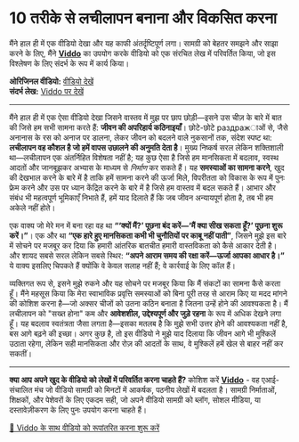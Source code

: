 # 10 तरीके से लचीलापन बनाना और विकसित करना

मैंने हाल ही में एक वीडियो देखा और यह काफी अंतर्दृष्टिपूर्ण लगा। सामग्री को बेहतर समझने और साझा करने के लिए, मैंने **[Viddo](https://viddo.pro/)** का उपयोग करके वीडियो को एक संरचित लेख में परिवर्तित किया, जो इस विश्लेषण के लिए संदर्भ के रूप में कार्य किया।

**ओरिजिनल वीडियो:** [वीडियो देखें](https://www.youtube.com/watch?v=VNCL1glwyOI)  
**संदर्भ लेख:** [Viddo पर देखें](https://viddo.pro/zh/video-result/7522369d-f7b2-4c3c-9bd4-1600fa86ee33)

---

मैंने हाल ही में एक ऐसा वीडियो देखा जिसने वास्तव में मुझ पर छाप छोड़ी—इसने उस चीज़ के बारे में बात की जिसे हम सभी सामना करते हैं: **जीवन की अपरिहार्य कठिनाइयाँ**। छोटे-छोटे раздражाओं से, जैसे अनानास के रस को अनाज पर डालना, लेकर जीवन को बदलने वाले नुकसानों तक, संदेश स्पष्ट था: **लचीलापन वह कौशल है जो हमें वापस उछालने की अनुमति देता है**। मुख्य निष्कर्ष सरल लेकिन शक्तिशाली था—लचीलापन एक अंतर्निहित विशेषता नहीं है; यह कुछ ऐसा है जिसे हम मानसिकता में बदलाव, स्वस्थ आदतों और जानबूझकर अभ्यास के माध्यम से *निर्माण* कर सकते हैं। यह **समस्याओं का सामना करने**, खुद की देखभाल करने के बारे में है ताकि हमें सामना करने की ऊर्जा मिले, विपरीतता को विकास के रूप में पुनः फ्रेम करने और उस पर ध्यान केंद्रित करने के बारे में है जिसे हम वास्तव में बदल सकते हैं। आभार और संबंध भी महत्वपूर्ण भूमिकाएँ निभाते हैं, हमें याद दिलाते हैं कि जब जीवन अन्यायपूर्ण होता है, तब भी हम अकेले नहीं होते।  

एक वाक्य जो मेरे मन में बना रहा वह था **“‘क्यों मैं?’ पूछना बंद करें—‘मैं क्या सीख सकता हूँ?’ पूछना शुरू करें।”**। एक और था **“एक हारे हुए मानसिकता कभी भी चुनौतियों पर काबू नहीं पाती”**, जिसने मुझे इस बारे में सोचने पर मजबूर कर दिया कि हमारी आंतरिक बातचीत हमारी वास्तविकता को कैसे आकार देती है। और शायद सबसे सरल लेकिन सबसे स्थिर: **“अपने आराम समय की रक्षा करें—ऊर्जा आपका आधार है।”** ये वाक्य इसलिए चिपकते हैं क्योंकि वे केवल सलाह नहीं हैं; वे कार्रवाई के लिए कॉल हैं।  

व्यक्तिगत रूप से, इसने मुझे रुकने और यह सोचने पर मजबूर किया कि मैं संकटों का सामना कैसे करता हूँ। मैंने महसूस किया कि मेरा स्वाभाविक प्रवृत्ति समस्याओं को बिना पूरी तरह से आराम किए या मदद मांगने की कोशिश करना है—जो अक्सर चीजों को उतना कठिन बनाता है जितना उन्हें होने की आवश्यकता है। मैं लचीलापन को "सख्त होना" कम और **आवेशशील, उद्देश्यपूर्ण और जुड़े रहना** के रूप में अधिक देखने लगा हूँ। यह बदलाव स्वतंत्रता जैसा लगता है—इसका मतलब है कि मुझे सभी उत्तर होने की आवश्यकता नहीं है, बस आगे बढ़ने की इच्छा। अगर कुछ है, तो इस वीडियो ने मुझे याद दिलाया कि जीवन आगे भी मुश्किलें उठाता रहेगा, लेकिन सही मानसिकता और रोज़ की आदतों के साथ, वे मुश्किलें हमें खेल से बाहर नहीं कर सकतीं।

---

**क्या आप अपने खुद के वीडियो को लेखों में परिवर्तित करना चाहते हैं?** कोशिश करें **[Viddo](https://viddo.pro/)** - वह एआई-संचालित मंच जो वीडियो सामग्री को मिनटों में आकर्षक, पठनीय लेखों में बदलता है। सामग्री निर्माताओं, शिक्षकों, और पेशेवरों के लिए एकदम सही, जो अपने वीडियो सामग्री को ब्लॉग, सोशल मीडिया, या दस्तावेज़ीकरण के लिए पुनः उपयोग करना चाहते हैं।

[🚀 Viddo के साथ वीडियो को रूपांतरित करना शुरू करें](https://viddo.pro/)